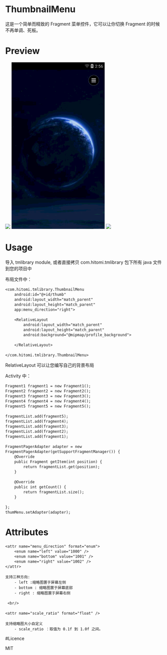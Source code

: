 # ThumbnailMenu

这是一个简单而精致的 Fragment 菜单控件，它可以让你切换 Fragment 的时候不再单调、死板。

# Preview

<img src="preview/menu_left.gif"/>
<img src="preview/menu_bottom.gif"/>
<img src="preview/menu_right.gif"/>

# Usage

导入 tmlibrary module, 或者直接拷贝 com.hitomi.tmlibrary 包下所有 java 文件到您的项目中

布局文件中：

    <com.hitomi.tmlibrary.ThumbnailMenu
        android:id="@+id/thumb"
        android:layout_width="match_parent"
        android:layout_height="match_parent"
        app:menu_direction="right">
    
        <RelativeLayout
            android:layout_width="match_parent"
            android:layout_height="match_parent"
            android:background="@mipmap/profile_background">
    
        </RelativeLayout>
    
    </com.hitomi.tmlibrary.ThumbnailMenu>

RelativeLayout 可以让您编写自己的背景布局

Activity 中：

    Fragment1 fragment1 = new Fragment1();
    Fragment2 fragment2 = new Fragment2();
    Fragment3 fragment3 = new Fragment3();
    Fragment4 fragment4 = new Fragment4();
    Fragment5 fragment5 = new Fragment5();
    
    fragmentList.add(fragment5);
    fragmentList.add(fragment4);
    fragmentList.add(fragment3);
    fragmentList.add(fragment2);
    fragmentList.add(fragment1);
    
    FragmentPagerAdapter adapter = new FragmentPagerAdapter(getSupportFragmentManager()) {
        @Override
        public Fragment getItem(int position) {
            return fragmentList.get(position);
        }
    
        @Override
        public int getCount() {
            return fragmentList.size();
        }
    
    };
    thumMenu.setAdapter(adapter);

# Attributes

    <attr name="menu_direction" format="enum">
        <enum name="left" value="1000" />
        <enum name="bottom" value="1001" />
        <enum name="right" value="1002" />
    </attr>

    支持三种方向:
        - left :缩略图置于屏幕左侧
        - bottom : 缩略图置于屏幕底部
        - right : 缩略图置于屏幕右侧

     <br/>

    <attr name="scale_ratio" format="float" />

    支持缩略图大小自定义
        - scale_ratio ：取值为 0.1f 到 1.0f 之间。


#Licence

MIT



